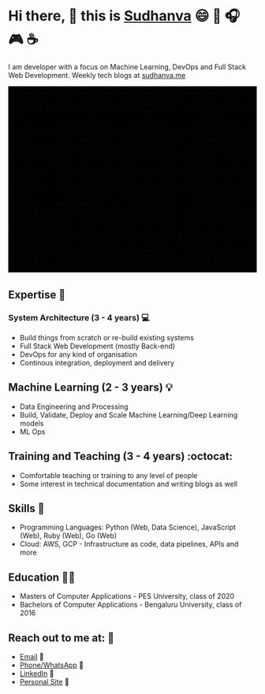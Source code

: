 # Hi there, 👋 this is [Sudhanva](https://sudhanva.me) :smile: :book: :headphones: :video_game: :coffee:

I am developer with a focus on Machine Learning, DevOps and Full Stack Web Development. Weekly tech blogs at [sudhanva.me](sudhanva.me)

![Sudhanva Narayana](./sudhanva.gif)

## Expertise :briefcase:

### System Architecture (3 - 4 years) :computer:

- Build things from scratch or re-build existing systems
- Full Stack Web Development (mostly Back-end)
- DevOps for any kind of organisation
- Continous integration, deployment and delivery

## Machine Learning (2 - 3 years) :bulb:

- Data Engineering and Processing
- Build, Validate, Deploy and Scale Machine Learning/Deep Learning models
- ML Ops

## Training and Teaching (3 - 4 years) :octocat:

- Comfortable teaching or training to any level of people
- Some interest in technical documentation and writing blogs as well

## Skills :wrench:

- Programming Languages: Python (Web, Data Science), JavaScript (Web), Ruby (Web), Go (Web)
- Cloud: AWS, GCP - Infrastructure as code, data pipelines, APIs and more

## Education :man_student:

- Masters of Computer Applications - PES University, class of 2020
- Bachelors of Computer Applications - Bengaluru University, class of 2016

## Reach out to me at: :vulcan_salute:

- [Email](mailto:nsudhanva@gmail.com) :email:
- [Phone/WhatsApp](https://api.whatsapp.com/send?phone=9632350260) :iphone:
- [LinkedIn](https://linkedin.com/in/nsudhanva) :tea:
- [Personal Site](https://sudhanva.me/contact) :beers:

